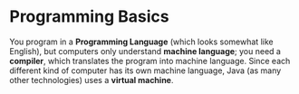 Programming Basics
===

You program in a **Programming Language** (which looks somewhat like English), but computers only understand **machine language**; you need a **compiler**, which translates the program into machine language. Since each different kind of computer has its own machine language, Java (as many other technologies) uses a **virtual machine**. 
